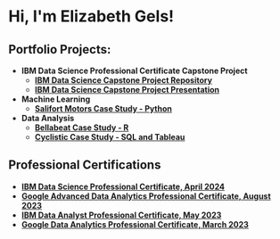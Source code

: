 <h1>Hi, I'm Elizabeth Gels! </h1>

<h2>Portfolio Projects:</h2>


- <b>IBM Data Science Professional Certificate Capstone Project</b>
  - [<b>IBM Data Science Capstone Project Repository</b>](https://github.com/elgels/IBM-Data-Science-Capstone)
  - [<b>IBM Data Science Capstone Project Presentation</b>](https://coursera-assessments.s3.amazonaws.com/assessments/1714414252982/8c63e825-9095-4193-bfe9-8ebb09a480da/ds-capstone-template-coursera_Elizabeth_Gels.pdf)
- <b>Machine Learning</b>
  - [<b>Salifort Motors Case Study - Python</b>](https://github.com/elgels/Salifort-Case-Study/blob/main/salifort-motors-case-study-python.ipynb)
- <b>Data Analysis</b>
  - [<b>Bellabeat Case Study - R</b>](https://github.com/elgels/Bellabeat-Case-Study/blob/main/Bellabeat-Copy-From-Kaggle.md) <b>
  - [Cyclistic Case Study - SQL and Tableau](https://www.kaggle.com/code/elizabethgels/cyclistic-case-study-sql-and-tableau?scriptVersionId=139552539) <b>
  
<h2>Professional Certifications</h2>

- [IBM Data Science Professional Certificate, April 2024](https://www.credly.com/badges/90032bbc-8b61-4302-a1aa-e55a24a4d27a/public_url)
- [Google Advanced Data Analytics Professional Certificate, August 2023](https://www.credly.com/badges/dbc5ef13-38af-4720-b070-12d9595c6baf/public_url)
- [IBM Data Analyst Professional Certificate, May 2023](https://www.credly.com/badges/87dd0204-13e1-46c7-a868-09450c71f91a/public_url)
- [Google Data Analytics Professional Certificate, March 2023](https://www.credly.com/badges/8b195947-9486-4e62-bc00-d016e374d081/public_url)
  

<!-- <h2> 🤳 Connect with me:</h2>

[<img align="left" alt="JoshMadakor | YouTube" width="22px" src="https://cdn.jsdelivr.net/npm/simple-icons@v3/icons/youtube.svg" />][youtube]
[<img align="left" alt="JoshMadakor | Twitter" width="22px" src="https://cdn.jsdelivr.net/npm/simple-icons@v3/icons/twitter.svg" />][twitter]
[<img align="left" alt="JoshMadakor | LinkedIn" width="22px" src="https://cdn.jsdelivr.net/npm/simple-icons@v3/icons/linkedin.svg" />][linkedin]
[<img align="left" alt="JoshMadakor | Instagram" width="22px" src="https://cdn.jsdelivr.net/npm/simple-icons@v3/icons/instagram.svg" />][instagram]

[twitter]: https://twitter.com/joshmadakor
[youtube]: https://www.youtube.com/c/joshmadakor
[instagram]: https://www.instagram.com/joshmadakor/
[linkedin]: https://linkedin.com/in/joshmadakor


**joshmadakor1/joshmadakor1** is a ✨ _special_ ✨ repository because its `README.md` (this file) appears on your GitHub profile.

Here are some ideas to get you started:

- 🔭 I’m currently working on ...
- 🌱 I’m currently learning ...
- 👯 I’m looking to collaborate on ...
- 🤔 I’m looking for help with ...
- 💬 Ask me about ...
- 📫 How to reach me: ...
- 😄 Pronouns: ...
- ⚡ Fun fact: ...
-->
